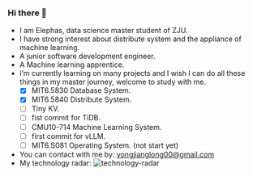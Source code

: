 ### Hi there 👋
- I am Elephas, data science master student of ZJU.
- I have strong interest about distribute system and the appliance of machine learning.
- A junior software development engineer.
- A Machine learning apprentice.
- I’m currently learning on many projects and I wish I can do all these things in my master journey, welcome to study with me.
  - [x] MIT6.5830 Database System.
  - [x] MIT6.5840 Distribute System.
  - [ ] Tiny KV. 
  - [ ] fist commit for TiDB.
  - [ ] CMU10-714 Machine Learning System.
  - [ ] first commit for vLLM.
  - [ ] MIT6.S081 Operating System. (not start yet)
- You can contact with me by: yongjianglong00@gmail.com
- My technology radar: ![technology-radar](https://github.com/elephas00/elephas00/assets/72189234/7d1ef455-822e-40e3-bde8-23af32a435a1)

